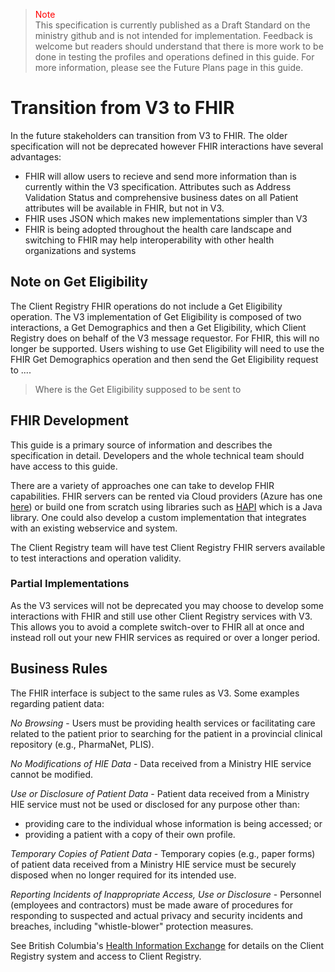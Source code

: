 ><span style="color:red">Note</span><br>This specification is currently published as a Draft Standard on the ministry github and is not intended for implementation. Feedback is welcome but readers should understand that there is more work to be done in testing the profiles and operations defined in this guide. For more information, please see the Future Plans page in this guide.

# Transition from V3 to FHIR

In the future stakeholders can transition from V3 to FHIR.  The older specification will not be deprecated however FHIR interactions have several advantages:
* FHIR will allow users to recieve and send more information than is currently within the V3 specification.  Attributes such as Address Validation Status and comprehensive business dates on all Patient attributes will be available in FHIR, but not in V3.
* FHIR uses JSON which makes new implementations simpler than V3
* FHIR is being adopted throughout the health care landscape and switching to FHIR may help interoperability with other health organizations and systems

## Note on Get Eligibility

The Client Registry FHIR operations do not include a Get Eligibility operation.  The V3 implementation of Get Eligibility is composed of two interactions, a Get Demographics and then a Get Eligibility, which Client Registry does on behalf of the V3 message requestor.  For FHIR, this will no longer be supported.  Users wishing to use Get Eligibility will need to use the FHIR Get Demographics operation and then send the Get Eligibility request to ....
>Where is the Get Eligibility supposed to be sent to

## FHIR Development

This guide is a primary source of information and describes the specification in detail.  Developers and the whole technical team should have access to this guide.

There are a variety of approaches one can take to develop FHIR capabilities.  FHIR servers can be rented via Cloud providers (Azure has one [here](https://docs.microsoft.com/en-us/azure/healthcare-apis/fhir/)) or build one from scratch using libraries such as [HAPI](https://hapifhir.io/hapi-fhir/ "HAPI") which is a Java library.  One could also develop a custom implementation that integrates with an existing webservice and system.

The Client Registry team will have test Client Registry FHIR servers available to test interactions and operation validity.

### Partial Implementations
As the V3 services will not be deprecated you may choose to develop some interactions with FHIR and still use other Client Registry services with V3.  This allows you to avoid a complete switch-over to FHIR all at once and instead roll out your new FHIR services as required or over a longer period.

## Business Rules
The FHIR interface is subject to the same rules as V3.  Some examples regarding patient data:

*No Browsing* - Users must be providing health services or facilitating care related to the patient prior to searching for the patient in a provincial clinical repository (e.g., PharmaNet, PLIS).

*No Modifications of HIE Data* - Data received from a Ministry HIE service cannot be modified. 

*Use or Disclosure of Patient Data* - Patient data received from a Ministry HIE service must not be used or disclosed for any purpose other than: 
* providing care to the individual whose information is being 
accessed; or 
* providing a patient with a copy of their own profile.

*Temporary Copies of Patient Data* - Temporary copies (e.g., paper forms) of patient data received from a Ministry HIE service must be securely disposed when no longer required for its intended use. 

*Reporting Incidents of Inappropriate Access, Use or Disclosure* - Personnel (employees and contractors) must be made aware of procedures for responding to suspected and actual privacy and security incidents and breaches, including "whistle-blower" protection measures. 

See British Columbia's [Health Information Exchange](https://www2.gov.bc.ca/gov/content/health/practitioner-professional-resources/software) for details on the Client Registry system and access to Client Registry.

